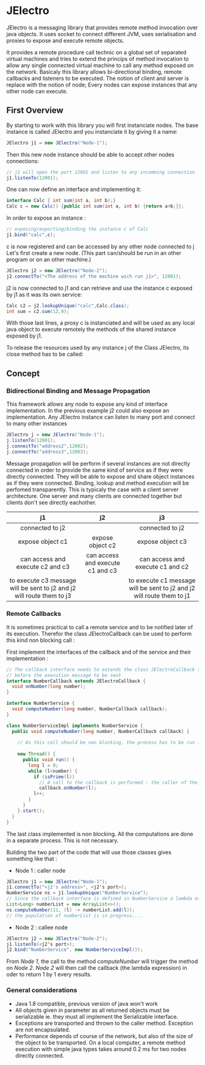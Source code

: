 # JElectro


JElectro is a messaging library that provides remote method invocation over java objects. 
It uses socket to connect different JVM, uses serialisation and proxies to expose and execute remote objects.

It provides a remote procedure call technic on a global set of separated virtual machines and tries to extend the princips of method invocation to allow any single connected virtual machine to call any method exposed on the network.
Basicaly this library allows bi-directional binding, remote callbacks and listeners to be executed. The notion of client and server is replace with the notion of node; Every nodes can expose instances that any other node can execute.

## First Overview

By starting to work with this library you will first instanciate nodes.
The base instance is called JElectro and you instanciate it by giving it a name:
```java
JElectro j1 = new JElectro("Node-1");
```
Then this new node instance should be able to accept other nodes connections:

```java
// j1 will open the port 12001 and listen to any incomming connection
j1.listenTo(12001);
```

One can now define an interface and implementing it: 
```java
interface Calc { int sum(int a, int b);}
Calc c = new Calc() {public int sum(int a, int b) {return a+b;}};
```

In order to expose an instance :
```java
// exposing/exporting/binding the instance c of Calc
j1.bind("calc",c);
```

c is now registered and can be accessed by any other node connected to j
Let's first create a new node. (This part can/should be run in an other program or on an other machine.)
```java
JElectro j2 = new JElectro("Node-2");
j2.connectTo("<The address of the machine wich run j1>", 12001);
```

j2 is now connected to j1 and can retrieve and use the instance c exposed by j1 as it was its own service:
```java
Calc c2 = j2.lookupUnique("calc",Calc.class);
int sum = c2.sum(12,9);
```
With those last lines, a proxy c is instanciated and will be used as any local java object to execute remotely the methods of the shared instance exposed by j1.

To release the resources used by any instance j of the Class JElectro, its close method has to be called:


## Concept

### Bidirectional Binding and Message Propagation

This framework allows any node to expose any kind of interface implementation. In the previous example j2 could also expose an implementation.
Any JElectro instance can listen to many port and connect to many other instances 
```java
JElectro j = new JElectro("Node-1");
j.listenTo(12001);
j.connectTo("address2",12002);
j.connectTo("address3",12003);
```

Message propagation will be perform if several instances are not directly connected in order to provide the same kind of service as if they were directly connected. They will be able to expose and share object instances as if they were connected.
Binding, lookup and method execution will be perfomed transparently.
This is typicaly the case with a client server architecture. One server and many clients are connected together but clients don't see directly eachother. 

| j1 | j2 | j3 |
|:-------:|:-------:|:-------:|
| connected to j2 | | connected to j2 | 
| expose object c1 | expose object c2 | expose object c3|
| can access and execute c2 and c3 | can access and execute c1 and c3 | can access and execute c1 and c2 |
| to execute c3 message will be sent to j2 and j2 will route them to j3 | | to execute c1 message will be sent to j2 and j2 will route them to j1 |


### Remote Callbacks

It is sometimes practical to call a remote service and to be notified later of its execution. Therefor the class JElectroCallback can be used to perform this kind non blocking call :

First implement the interfaces of the callback and of the service and their implementation :
```java
// The callback interface needs to extends the class JElectroCallback to be proxified 
// before the execution message to be sent
interface NumberCallback extends JElectroCallback {
  void onNumber(long number);
}

interface NumberService {
  void computeNumber(long number, NumberCallback callback);
}

class NumberServiceImpl implements NumberService {
  public void computeNumber(long number, NumberCallback callback) {
   
    // As this call should be non blocking, the process has to be run in an other thread.
    
    new Thread() {
      public void run() {
        long l = 0;
        while (l<number) {
          if (isPrime(l)) 
            // A call to the callback is performed : the caller of the method will be notified.
            callback.onNumber(l);
          l++;
        }
      }
    }.start();
  }
}
``` 

The last class implemented is non blocking. All the computations are done in a separate process. This is not necessary.

Building the two part of the code that will use those classes gives something like that :


 - Node 1 : caller node 
```java 
JElectro j1 = new JElectro("Node-1");
j1.connectTo("<j2's address>", <j2's port>);
NumberService ns = j1.lookupUnique("NumberService");
// Since the callback interface is defined in NumberService a lambda expression is possible :
List<Long> numberList = new ArrayList<>();
ns.computeNumber(11, (l) -> numberList.add(l));
// the population of numberList is in progress....
```

 - Node 2 : callee node
```java 
JElectro j2 = new JElectro("Node-2");
j1.listenTo(<j2's port>);
j2.bind("NumberService", new NumberServiceImpl());
```

From _Node 1_, the call to the method _computeNumber_ will trigger the method on _Node 2_. _Node 2_ will then call the callback (the lambda expression) in oder to return 1 by 1 every results.  


### General considerations

- Java 1.8 compatible, previous version of java won't work
- All objects given in parameter as all returned objects must be serializable ie. they must all implement the Serializable interface.
- Exceptions are transported and thrown to the caller method. Exception are not encapsulated.
- Performance depends of course of the network, but also of the size of the object to be transported. On a local computer, a remote method execution with simple java types takes around 0.2 ms for two nodes directly connected.




